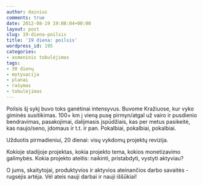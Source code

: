 ```yaml
---
author: dainius
comments: true
date: 2012-08-19 19:08:04+00:00
layout: post
slug: 19-diena-poilsis
title: '19 diena: poilsis'
wordpress_id: 195
categories:
- asmeninis tobulėjimas
tags:
- 30 dienų
- motyvacija
- planai
- rašymas
- tobulėjimas
---
```


Poilsis šį sykį buvo toks ganėtinai intensyvus. Buvome Kražiuose, kur vyko giminės susitikimas. 100+ km į vieną pusę pirmyn/atgal už vairo ir pusdienio bendravimas, pasakojimai, dalijmasis įspūdžiais, kas per metus pasikeitė, kas naujo/seno, įdomaus ir t.t. ir pan. Pokalbiai, pokalbiai, pokalbiai.

Užduotis pirmadieniui, 20 dienai: visų vykdomų projektų revizija.

Kokioje stadijoje projektas, kokia projekto tema, kokios monetizavimo galimybės. Kokia projekto ateitis: naikinti, pristabdyti, vystyti aktyviau?

O jums, skaitytojai, produktyvios ir aktyvios ateinančios darbo savaitės - rugsėjis artėja. Vėl ateis nauji darbai ir nauji iššūkiai!
